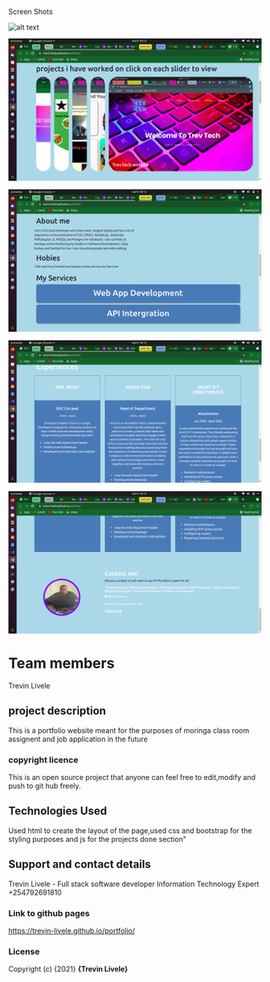 Screen Shots 

![alt text](img/Screenshots/screenshot1.png)

![alt text](img/Screenshots/screenshot2.png)

![alt text](img/Screenshots/screenshot3.png)

![alt text](img/Screenshots/screenshot4.png)

![alt text](img/Screenshots/screenshot5.png)





# Team members
Trevin Livele

## project description
This is a portfolio website meant for the purposes of moringa class room assignent 
and job application in the future

### copyright licence

This is an open source project that anyone can feel free to edit,modify and push to git hub freely.

## Technologies Used
Used html to create the layout of the page,used css and bootstrap for the styling purposes and js for the
projects done section"
## Support and contact details
Trevin Livele - Full stack software developer
Information Technology Expert
+254792691810


### Link to github pages

https://trevin-livele.github.io/portfolio/

### License
Copyright (c) {2021} **{Trevin Livele}**
  